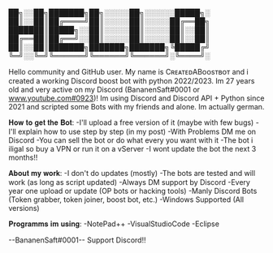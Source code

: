 
██╗░░██╗███████╗██╗░░░░░██╗░░░░░░█████╗░
██║░░██║██╔════╝██║░░░░░██║░░░░░██╔══██╗
███████║█████╗░░██║░░░░░██║░░░░░██║░░██║
██╔══██║██╔══╝░░██║░░░░░██║░░░░░██║░░██║
██║░░██║███████╗███████╗███████╗╚█████╔╝
╚═╝░░╚═╝╚══════╝╚══════╝╚══════╝░╚════╝░

Hello community and GitHub user. My name is CʀᴇᴀᴛᴇᴅABᴏᴏsᴛʙᴏᴛ and i created a working Discord boost bot with python 2022/2023.
Im 27 years old and very active on my Discord (BananenSaft#0001 or www.youtube.com#0923)! Im using Discord and Discord API +
Python since 2021 and scripted some Bots with my friends and alone. Im actually german.

𝐇𝐨𝐰 𝐭𝐨 𝐠𝐞𝐭 𝐭𝐡𝐞 𝐁𝐨𝐭:
   -I'll upload a free version of it (maybe with few bugs)
   -I'll explain how to use step by step (in my post)
   -With Problems DM me on Discord
   -You can sell the bot or do what every you want with it
   -The bot i iligal so buy a VPN or run it on a vServer
   -I wont update the bot the next 3 months!!
 
 

𝐀𝐛𝐨𝐮𝐭 𝐦𝐲 𝐰𝐨𝐫𝐤:
   -I don't do updates (mostly)
   -The bots are tested and will work (as long as script updated)
   -Always DM support by Discord
   -Every year one upload or update (OP bots or hacking tools)
   -Manly Discord Bots (Token grabber, token joiner, boost bot, etc.)
   -Windows Supported (All versions)
   
 
𝐏𝐫𝐨𝐠𝐫𝐚𝐦𝐦𝐬 𝐢𝐦 𝐮𝐬𝐢𝐧𝐠:
   -NotePad++
   -VisualStudioCode
   -Eclipse
   
   
--BananenSaft#0001-- Support Discord!!
   
